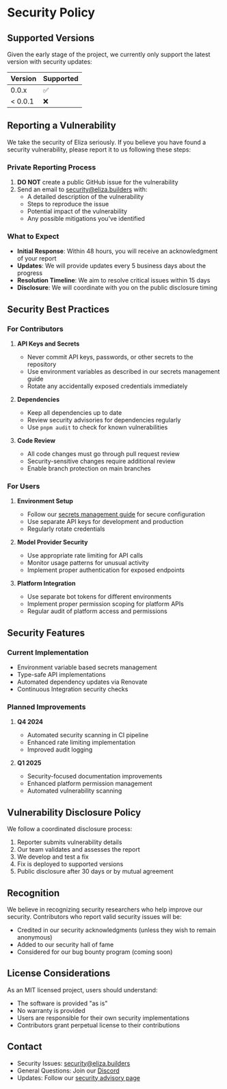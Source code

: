 # Security Policy

## Supported Versions

Given the early stage of the project, we currently only support the latest version with security updates:

| Version | Supported          |
| ------- | ------------------ |
| 0.0.x   | :white_check_mark: |
| < 0.0.1 | :x:                |

## Reporting a Vulnerability

We take the security of Eliza seriously. If you believe you have found a security vulnerability, please report it to us following these steps:

### Private Reporting Process

1. **DO NOT** create a public GitHub issue for the vulnerability
2. Send an email to security@eliza.builders with:
   - A detailed description of the vulnerability
   - Steps to reproduce the issue
   - Potential impact of the vulnerability
   - Any possible mitigations you've identified

### What to Expect

- **Initial Response**: Within 48 hours, you will receive an acknowledgment of your report
- **Updates**: We will provide updates every 5 business days about the progress
- **Resolution Timeline**: We aim to resolve critical issues within 15 days
- **Disclosure**: We will coordinate with you on the public disclosure timing

## Security Best Practices

### For Contributors

1. **API Keys and Secrets**
   - Never commit API keys, passwords, or other secrets to the repository
   - Use environment variables as described in our secrets management guide
   - Rotate any accidentally exposed credentials immediately

2. **Dependencies**
   - Keep all dependencies up to date
   - Review security advisories for dependencies regularly
   - Use `pnpm audit` to check for known vulnerabilities

3. **Code Review**
   - All code changes must go through pull request review
   - Security-sensitive changes require additional review
   - Enable branch protection on main branches

### For Users

1. **Environment Setup**
   - Follow our [secrets management guide](docs/guides/secrets-management.md) for secure configuration
   - Use separate API keys for development and production
   - Regularly rotate credentials

2. **Model Provider Security**
   - Use appropriate rate limiting for API calls
   - Monitor usage patterns for unusual activity
   - Implement proper authentication for exposed endpoints

3. **Platform Integration**
   - Use separate bot tokens for different environments
   - Implement proper permission scoping for platform APIs
   - Regular audit of platform access and permissions

## Security Features

### Current Implementation

- Environment variable based secrets management
- Type-safe API implementations
- Automated dependency updates via Renovate
- Continuous Integration security checks

### Planned Improvements

1. **Q4 2024**
   - Automated security scanning in CI pipeline
   - Enhanced rate limiting implementation
   - Improved audit logging

2. **Q1 2025**
   - Security-focused documentation improvements
   - Enhanced platform permission management
   - Automated vulnerability scanning

## Vulnerability Disclosure Policy

We follow a coordinated disclosure process:

1. Reporter submits vulnerability details
2. Our team validates and assesses the report
3. We develop and test a fix
4. Fix is deployed to supported versions
5. Public disclosure after 30 days or by mutual agreement

## Recognition

We believe in recognizing security researchers who help improve our security. Contributors who report valid security issues will be:

- Credited in our security acknowledgments (unless they wish to remain anonymous)
- Added to our security hall of fame
- Considered for our bug bounty program (coming soon)

## License Considerations

As an MIT licensed project, users should understand:

- The software is provided "as is"
- No warranty is provided
- Users are responsible for their own security implementations
- Contributors grant perpetual license to their contributions

## Contact

- Security Issues: security@eliza.builders
- General Questions: Join our [Discord](https://discord.gg/ai16z)
- Updates: Follow our [security advisory page](https://github.com/ai16z/eliza/security/advisories)
